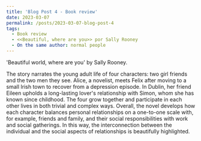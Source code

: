 ```yaml
---
title: 'Blog Post 4 - Book review'
date: 2023-03-07
permalink: /posts/2023-03-07-blog-post-4
tags:
  - Book review
  - <<Beautiful, where are you>> por Sally Rooney
  - On the same author: normal people
---
```



'Beautiful world, where are you' by Sally Rooney.


The story narrates the young adult life of four characters: two girl friends and the two men they see. Alice, a novelist, meets Felix after moving to a small Irish town to recover from a depression episode. In Dublin, her friend Eileen upholds a long-lasting lover's relationship with Simon, whom she has known since childhood. The four grow together and participate in each other lives in both trivial and complex ways. Overall, the novel develops how each character balances personal relationships on a one-to-one scale with, for example, friends and family, and their social responsibilities with work and social gatherings. In this way, the interconnection between the individual and the social aspects of relationships is beautifully highlighted. 